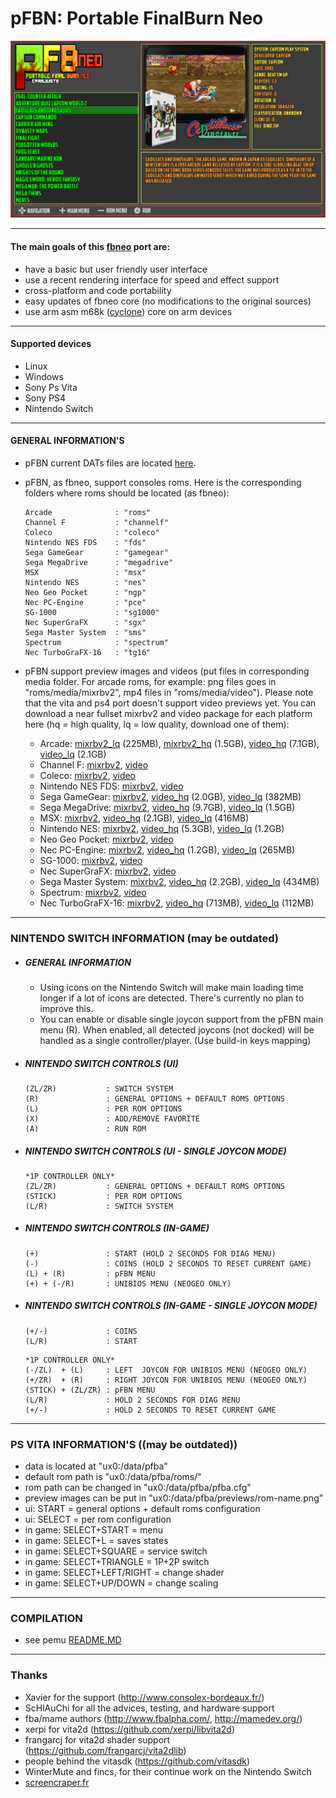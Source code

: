 pFBN: Portable FinalBurn Neo
===============================

![](https://github.com/Cpasjuste/pemu/raw/master/pfbneo/data/screenshot.png)

-----

#### The main goals of this [fbneo](https://github.com/finalburnneo/FBNeo) port are:

- have a basic but user friendly user interface
- use a recent rendering interface for speed and effect support
- cross-platform and code portability
- easy updates of fbneo core (no modifications to the original sources)
- use arm asm m68k ([cyclone](https://github.com/notaz/cyclone68000)) core on arm devices

-----

#### Supported devices

- Linux
- Windows
- Sony Ps Vita
- Sony PS4
- Nintendo Switch

-----

#### GENERAL INFORMATION'S

- pFBN current DATs files are located [here](https://github.com/libretro/FBNeo/tree/a9bce0459fdc5653842b5550542e8c6d0e5342f1/dats).

- pFBN, as fbneo, support consoles roms. Here is the corresponding folders where roms should be located (as fbneo):
    ```
    Arcade              : "roms"
    Channel F           : "channelf"
    Coleco              : "coleco"
    Nintendo NES FDS    : "fds"
    Sega GameGear       : "gamegear"
    Sega MegaDrive      : "megadrive"
    MSX                 : "msx"
    Nintendo NES        : "nes"
    Neo Geo Pocket      : "ngp"
    Nec PC-Engine       : "pce"
    SG-1000             : "sg1000"
    Nec SuperGraFX      : "sgx"
    Sega Master System  : "sms"
    Spectrum            : "spectrum"
    Nec TurboGraFX-16   : "tg16"
    ```
  
- pFBN support preview images and videos (put files in corresponding media folder. For arcade roms, for example: png files goes in "roms/media/mixrbv2", mp4 files in "roms/media/video"). Please note that the vita and ps4 port doesn't support video previews yet.
You can download a near fullset mixrbv2 and video package for each platform here (hq = high quality, lq = low quality, download one of them):
    - Arcade: [mixrbv2_lq](http://files.mydedibox.fr/files/dev/pemu/pfbneo/arcade_mixrbv2_lq.zip) (225MB), [mixrbv2_hq](http://files.mydedibox.fr/files/dev/pemu/pfbneo/arcade_mixrbv2_hq.zip) (1.5GB), [video_hq](http://files.mydedibox.fr/files/dev/pemu/pfbneo/arcade_video_hq.zip) (7.1GB), [video_lq](http://files.mydedibox.fr/files/dev/pemu/pfbneo/arcade_video_lq.zip) (2.1GB)
    - Channel F: [mixrbv2](http://files.mydedibox.fr/files/dev/pemu/pfbneo/channelf_mixrbv2.zip), [video](http://files.mydedibox.fr/files/dev/pemu/pfbneo/channelf_video.zip)
    - Coleco: [mixrbv2](http://files.mydedibox.fr/files/dev/pemu/pfbneo/coleco_mixrbv2.zip), [video](http://files.mydedibox.fr/files/dev/pemu/pfbneo/coleco_video.zip)
    - Nintendo NES FDS: [mixrbv2](http://files.mydedibox.fr/files/dev/pemu/pfbneo/fds_mixrbv2.zip), [video](http://files.mydedibox.fr/files/dev/pemu/pfbneo/fds_video.zip)
    - Sega GameGear: [mixrbv2](http://files.mydedibox.fr/files/dev/pemu/pfbneo/gamegear_mixrbv2.zip), [video_hq](http://files.mydedibox.fr/files/dev/pemu/pfbneo/gamegear_video_hq.zip) (2.0GB), [video_lq](http://files.mydedibox.fr/files/dev/pemu/pfbneo/gamegear_video_lq.zip) (382MB)
    - Sega MegaDrive: [mixrbv2](http://files.mydedibox.fr/files/dev/pemu/pfbneo/megadrive_mixrbv2.zip), [video_hq](http://files.mydedibox.fr/files/dev/pemu/pfbneo/megadrive_video_hq.zip) (9.7GB), [video_lq](http://files.mydedibox.fr/files/dev/pemu/pfbneo/megadrive_video_lq.zip) (1.5GB)
    - MSX: [mixrbv2](http://files.mydedibox.fr/files/dev/pemu/pfbneo/msx_mixrbv2.zip), [video_hq](http://files.mydedibox.fr/files/dev/pemu/pfbneo/msx_video_hq.zip) (2.1GB), [video_lq](http://files.mydedibox.fr/files/dev/pemu/pfbneo/msx_video_lq.zip) (416MB)
    - Nintendo NES: [mixrbv2](http://files.mydedibox.fr/files/dev/pemu/pfbneo/nes_mixrbv2.zip), [video_hq](http://files.mydedibox.fr/files/dev/pemu/pfbneo/nes_video_hq.zip) (5.3GB), [video_lq](http://files.mydedibox.fr/files/dev/pemu/pfbneo/nes_video_lq.zip) (1.2GB)
    - Neo Geo Pocket: [mixrbv2](http://files.mydedibox.fr/files/dev/pemu/pfbneo/ngp_mixrbv2.zip), [video](http://files.mydedibox.fr/files/dev/pemu/pfbneo/ngp_video.zip)
    - Nec PC-Engine: [mixrbv2](http://files.mydedibox.fr/files/dev/pemu/pfbneo/pce_mixrbv2.zip), [video_hq](http://files.mydedibox.fr/files/dev/pemu/pfbneo/pce_video_hq.zip) (1.2GB), [video_lq](http://files.mydedibox.fr/files/dev/pemu/pfbneo/pce_video_lq.zip) (265MB)
    - SG-1000: [mixrbv2](http://files.mydedibox.fr/files/dev/pemu/pfbneo/sg1000_mixrbv2.zip), [video](http://files.mydedibox.fr/files/dev/pemu/pfbneo/sg1000_video.zip)
    - Nec SuperGraFX: [mixrbv2](http://files.mydedibox.fr/files/dev/pemu/pfbneo/sgx_mixrbv2.zip), [video](http://files.mydedibox.fr/files/dev/pemu/pfbneo/sgx_video.zip)
    - Sega Master System: [mixrbv2](http://files.mydedibox.fr/files/dev/pemu/pfbneo/sms_mixrbv2.zip), [video_hq](http://files.mydedibox.fr/files/dev/pemu/pfbneo/sms_video_hq.zip) (2.2GB), [video_lq](http://files.mydedibox.fr/files/dev/pemu/pfbneo/sms_video_lq.zip) (434MB)
    - Spectrum: [mixrbv2](http://files.mydedibox.fr/files/dev/pemu/pfbneo/spectrum_mixrbv2.zip), [video](http://files.mydedibox.fr/files/dev/pemu/pfbneo/spectrum_video_hq.zip)
    - Nec TurboGraFX-16: [mixrbv2](http://files.mydedibox.fr/files/dev/pemu/pfbneo/tg16_mixrbv2.zip), [video_hq](http://files.mydedibox.fr/files/dev/pemu/pfbneo/tg16_video_hq.zip) (713MB), [video_lq](http://files.mydedibox.fr/files/dev/pemu/pfbneo/tg16_video_lq.zip) (112MB)
-----

### NINTENDO SWITCH INFORMATION (may be outdated)

* ##### GENERAL INFORMATION
    * Using icons on the Nintendo Switch will make main loading time longer if a lot of icons are detected. There's currently no plan to improve this.
    * You can enable or disable single joycon support from the pFBN main menu (R). When enabled, all detected joycons (not docked) will be handled as a single controller/player. (Use build-in keys mapping)

* ##### NINTENDO SWITCH CONTROLS (UI)
   ```
   (ZL/ZR)           : SWITCH SYSTEM
   (R)               : GENERAL OPTIONS + DEFAULT ROMS OPTIONS
   (L)               : PER ROM OPTIONS
   (X)               : ADD/REMOVE FAVORITE
   (A)               : RUN ROM
   ```

* ##### NINTENDO SWITCH CONTROLS (UI - SINGLE JOYCON MODE)
   ```
   *1P CONTROLLER ONLY*
   (ZL/ZR)           : GENERAL OPTIONS + DEFAULT ROMS OPTIONS
   (STICK)           : PER ROM OPTIONS
   (L/R)             : SWITCH SYSTEM
   ```

* ##### NINTENDO SWITCH CONTROLS (IN-GAME)
   ```
   (+)               : START (HOLD 2 SECONDS FOR DIAG MENU)
   (-)               : COINS (HOLD 2 SECONDS TO RESET CURRENT GAME)
   (L) + (R)         : pFBN MENU
   (+) + (-/R)       : UNIBIOS MENU (NEOGEO ONLY)
   ```

* ##### NINTENDO SWITCH CONTROLS (IN-GAME - SINGLE JOYCON MODE)
   ```
   (+/-)             : COINS
   (L/R)             : START
   ```

   ```
   *1P CONTROLLER ONLY*
   (-/ZL)  + (L)     : LEFT  JOYCON FOR UNIBIOS MENU (NEOGEO ONLY)
   (+/ZR)  + (R)     : RIGHT JOYCON FOR UNIBIOS MENU (NEOGEO ONLY)
   (STICK) + (ZL/ZR) : pFBN MENU
   (L/R)             : HOLD 2 SECONDS FOR DIAG MENU
   (+/-)             : HOLD 2 SECONDS TO RESET CURRENT GAME
   ```

-----

### PS VITA INFORMATION'S ((may be outdated))

- data is located at "ux0:/data/pfba"
- default rom path is "ux0:/data/pfba/roms/"
- rom path can be changed in "ux0:/data/pfba/pfba.cfg"
- preview images can be put in "ux0:/data/pfba/previews/rom-name.png"
- ui: START = general options + default roms configuration
- ui: SELECT = per rom configuration
- in game: SELECT+START = menu
- in game: SELECT+L = saves states
- in game: SELECT+SQUARE = service switch
- in game: SELECT+TRIANGLE = 1P+2P switch
- in game: SELECT+LEFT/RIGHT = change shader
- in game: SELECT+UP/DOWN = change scaling

----

### COMPILATION

- see pemu [README.MD](https://github.com/Cpasjuste/pemu)

-----

### Thanks
- Xavier for the support (http://www.consolex-bordeaux.fr/)
- ScHlAuChi for all the advices, testing, and hardware support
- fba/mame authors (http://www.fbalpha.com/, http://mamedev.org/)
- xerpi for vita2d (https://github.com/xerpi/libvita2d)
- frangarcj for vita2d shader support (https://github.com/frangarcj/vita2dlib)
- people behind the vitasdk (https://github.com/vitasdk)
- WinterMute and fincs, for their continue work on the Nintendo Switch
- [screencraper.fr](https://www.screenscraper.fr/)
